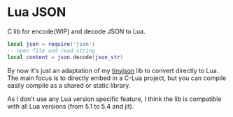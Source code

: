 # Lua JSON

C lib for encode(WIP) and decode JSON to Lua.

```lua
local json = require('json')
-- open file and read string
local content = json.decode(json_str)
```

By now it's just an adaptation of my [tinyjson](https://github.com/canoi12/tinyjson) lib to convert directly to Lua.
The main focus is to directly embed in a C-Lua project, but you can compile easily compile as a shared or static library.

As I don't use any Lua version specific feature, I think the lib is compatible with all Lua versions (from 5.1 to 5.4 and jit).
